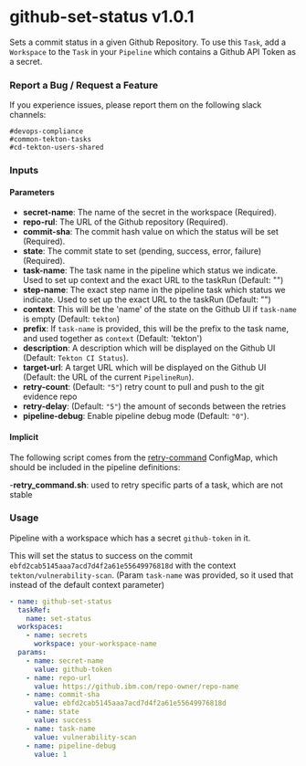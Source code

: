 # github-set-status v1.0.1

Sets a commit status in a given Github Repository. To use this `Task`, add a `Workspace` to the `Task` in your `Pipeline` which contains a Github API Token as a secret.


### Report a Bug / Request a Feature

If you experience issues, please report them on the following slack channels:
```
#devops-compliance
#common-tekton-tasks
#cd-tekton-users-shared
```

### Inputs

#### Parameters
 - **secret-name**: The name of the secret in the workspace (Required).
 - **repo-rul**: The URL of the Github repository (Required).
 - **commit-sha**: The commit hash value on which the status will be set (Required).
 - **state**: The commit state to set (pending, success, error, failure) (Required).
 - **task-name**: The task name in the pipeline which status we indicate. Used to set up context and the exact URL to the taskRun (Default: "")
 - **step-name**: The exact step name in the pipeline task which status we indicate. Used to set up the exact URL to the taskRun (Default: "")
 - **context**: This will be the 'name' of the state on the Github UI if `task-name` is empty (Default: `tekton`)
 - **prefix**: If `task-name` is provided, this will be the prefix to the task name, and used together as `context` (Default: 'tekton')
 - **description**: A description which will be displayed on the Github UI (Default: `Tekton CI Status`).
 - **target-url**: A target URL which will be displayed on the Github UI (Default: the URL of the current `PipelineRun`).
 - **retry-count**: (Default: `"5"`) retry count to pull and push to the git evidence repo
 - **retry-delay**: (Default: `"5"`) the amount of seconds between the retries
 - **pipeline-debug**: Enable pipeline debug mode (Default: `"0"`).

#### Implicit

The following script comes from the [retry-command](../util/configmap-retry.yaml) ConfigMap, which should be included in the pipeline definitions:

 -**retry_command.sh**: used to retry specific parts of a task, which are not stable

### Usage
Pipeline with a workspace which has a secret `github-token` in it.

This will set the status to success on the commit `ebfd2cab5145aaa7acd7d4f2a61e55649976818d` with the context `tekton/vulnerability-scan`. (Param `task-name` was provided, so it used that instead of the default context parameter)

```yaml
- name: github-set-status
  taskRef:
    name: set-status
  workspaces:
    - name: secrets
      workspace: your-workspace-name
  params:
    - name: secret-name
      value: github-token
    - name: repo-url
      value: https://github.ibm.com/repo-owner/repo-name
    - name: commit-sha
      value: ebfd2cab5145aaa7acd7d4f2a61e55649976818d
    - name: state
      value: success
    - name: task-name
      value: vulnerability-scan
    - name: pipeline-debug
      value: 1
```
